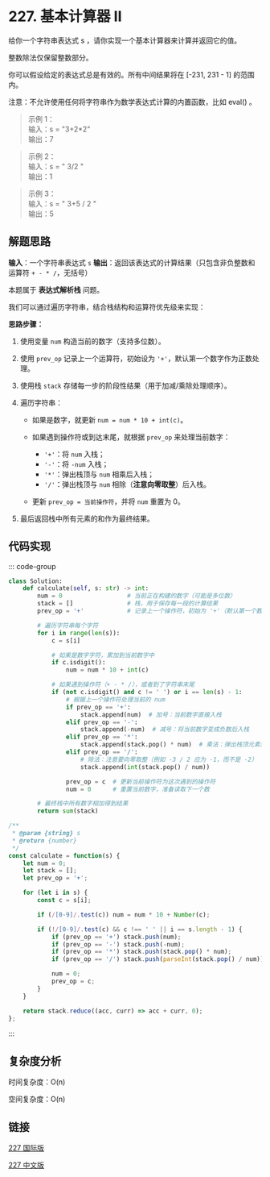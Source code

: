 # 227. 基本计算器 II <Badge type="warning" text="Medium" />

给你一个字符串表达式 s ，请你实现一个基本计算器来计算并返回它的值。

整数除法仅保留整数部分。

你可以假设给定的表达式总是有效的。所有中间结果将在 [-231, 231 - 1] 的范围内。

注意：不允许使用任何将字符串作为数学表达式计算的内置函数，比如 eval() 。

>示例 1：  
输入：s = "3+2*2"  
输出：7

>示例 2：  
输入：s = " 3/2 "  
输出：1

>示例 3：  
输入：s = " 3+5 / 2 "  
输出：5

## 解题思路

**输入**：一个字符串表达式 `s`
**输出**：返回该表达式的计算结果（只包含非负整数和运算符 `+ - * /`，无括号）

本题属于 **表达式解析栈** 问题。

我们可以通过遍历字符串，结合栈结构和运算符优先级来实现：

**思路步骤：**

1. 使用变量 `num` 构造当前的数字（支持多位数）。
2. 使用 `prev_op` 记录上一个运算符，初始设为 `'+'`，默认第一个数字作为正数处理。
3. 使用栈 `stack` 存储每一步的阶段性结果（用于加减/乘除处理顺序）。
4. 遍历字符串：

   * 如果是数字，就更新 `num = num * 10 + int(c)`。
   * 如果遇到操作符或到达末尾，就根据 `prev_op` 来处理当前数字：

     * `'+'`：将 `num` 入栈；
     * `'-'`：将 `-num` 入栈；
     * `'*'`：弹出栈顶与 `num` 相乘后入栈；
     * `'/'`：弹出栈顶与 `num` 相除（**注意向零取整**）后入栈。
   * 更新 `prev_op = 当前操作符`，并将 `num` 重置为 0。
5. 最后返回栈中所有元素的和作为最终结果。

## 代码实现

::: code-group

```python
class Solution:
    def calculate(self, s: str) -> int:
        num = 0                  # 当前正在构建的数字（可能是多位数）
        stack = []               # 栈，用于保存每一段的计算结果
        prev_op = '+'            # 记录上一个操作符，初始为 '+'（默认第一个数为正）

        # 遍历字符串每个字符
        for i in range(len(s)):
            c = s[i]

            # 如果是数字字符，累加到当前数字中
            if c.isdigit():
                num = num * 10 + int(c)

            # 如果遇到操作符（+ - * /），或者到了字符串末尾
            if (not c.isdigit() and c != ' ') or i == len(s) - 1:
                # 根据上一个操作符处理当前的 num
                if prev_op == '+':
                    stack.append(num)  # 加号：当前数字直接入栈
                elif prev_op == '-':
                    stack.append(-num)  # 减号：将当前数字变成负数后入栈
                elif prev_op == '*':
                    stack.append(stack.pop() * num)  # 乘法：弹出栈顶元素乘以当前数字
                elif prev_op == '/':
                    # 除法：注意要向零取整（例如 -3 / 2 应为 -1，而不是 -2）
                    stack.append(int(stack.pop() / num))

                prev_op = c  # 更新当前操作符为这次遇到的操作符
                num = 0      # 重置当前数字，准备读取下一个数

        # 最终栈中所有数字相加得到结果
        return sum(stack)
```

```javascript
/**
 * @param {string} s
 * @return {number}
 */
const calculate = function(s) {
    let num = 0;
    let stack = [];
    let prev_op = '+';

    for (let i in s) {
        const c = s[i];

        if (/[0-9]/.test(c)) num = num * 10 + Number(c);

        if (!/[0-9]/.test(c) && c !== ' ' || i == s.length - 1) {
            if (prev_op == '+') stack.push(num); 
            if (prev_op == '-') stack.push(-num);
            if (prev_op == '*') stack.push(stack.pop() * num);
            if (prev_op == '/') stack.push(parseInt(stack.pop() / num));

            num = 0;
            prev_op = c;
        }
    }

    return stack.reduce((acc, curr) => acc + curr, 0);
};
```

:::

## 复杂度分析

时间复杂度：O(n)

空间复杂度：O(n)

## 链接

[227 国际版](https://leetcode.com/problems/basic-calculator-ii/description/)

[227 中文版](https://leetcode.cn/problems/basic-calculator-ii/description/)

